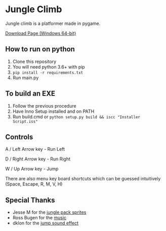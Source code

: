 # Jungle Climb
Jungle climb is a platformer made in pygame.

[Download Page (Windows 64-bit)](https://github.com/elibroftw/jungle-climb/releases)

## How to run on python
1. Clone this repository
2. You will need python 3.6+ with pip
3. `pip install -r requirements.txt`
4. Run main.py

## To build an EXE
1. Follow the previous procedure
2. Have Inno Setup installed and on PATH
3. Run build.cmd or `python setup.py build && iscc "Installer Script.iss"`

## Controls
A / Left Arrow key - Run Left

D / Right Arrow key - Run Right

W / Up Arrow key - Jump

There are also menu key board shortcuts which can be guessed intuitively (Space, Escape, R, M, V, H)

## Special Thanks
- Jesse M for the [jungle pack sprites](https://jesse-m.itch.io/jungle-pack)
- Ross Bugen for the [music](https://www.youtube.com/watch?v=ujsCRw-eA0o)
- dklon for the [jump sound effect](https://opengameart.org/content/platformer-jumping-sounds)
